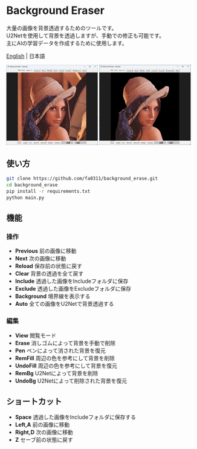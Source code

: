 # Background Eraser

大量の画像を背景透過するためのツールです。  
U2Netを使用して背景を透過しますが、手動での修正も可能です。  
主にAIの学習データを作成するために使用します。

[English](README.md) | 日本語

<img src="image/README/1730130814363.png" width="48%">
<img src="image/README/1730131090907.png" width="48%">

## 使い方

```bash
git clone https://github.com/fa0311/background_erase.git
cd background_erase
pip install -r requirements.txt
python main.py
```

## 機能

### 操作

- **Previous** 前の画像に移動
- **Next** 次の画像に移動
- **Reload** 保存前の状態に戻す
- **Clear** 背景の透過を全て戻す
- **Include** 透過した画像をIncludeフォルダに保存
- **Exclude** 透過した画像をExcludeフォルダに保存
- **Background** 境界線を表示する
- **Auto** 全ての画像をU2Netで背景透過する

### 編集

- **View** 閲覧モード
- **Erase** 消しゴムによって背景を手動で削除
- **Pen** ペンによって消された背景を復元
- **RemFill** 周辺の色を参考にして背景を削除
- **UndoFill** 周辺の色を参考にして背景を復元
- **RemBg** U2Netによって背景を削除
- **UndoBg** U2Netによって削除された背景を復元

## ショートカット

- **Space** 透過した画像をIncludeフォルダに保存する
- **Left,A** 前の画像に移動
- **Right,D** 次の画像に移動
- **Z** セーブ前の状態に戻す

